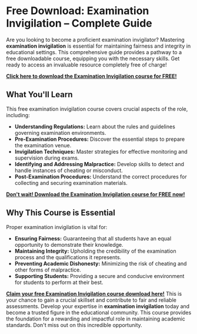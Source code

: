 # Free Download: Examination Invigilation – Complete Guide

Are you looking to become a proficient examination invigilator? Mastering **examination invigilation** is essential for maintaining fairness and integrity in educational settings. This comprehensive guide provides a pathway to a free downloadable course, equipping you with the necessary skills. Get ready to access an invaluable resource completely free of charge!

[**Click here to download the Examination Invigilation course for FREE!**](https://udemywork.com/examination-invigilation)

## What You'll Learn

This free examination invigilation course covers crucial aspects of the role, including:

*   **Understanding Regulations:** Learn about the rules and guidelines governing examination environments.
*   **Pre-Examination Procedures:** Discover the essential steps to prepare the examination venue.
*   **Invigilation Techniques:** Master strategies for effective monitoring and supervision during exams.
*   **Identifying and Addressing Malpractice:** Develop skills to detect and handle instances of cheating or misconduct.
*   **Post-Examination Procedures:** Understand the correct procedures for collecting and securing examination materials.

[**Don't wait! Download the Examination Invigilation course for FREE now!**](https://udemywork.com/examination-invigilation)

## Why This Course is Essential

Proper examination invigilation is vital for:

*   **Ensuring Fairness:** Guaranteeing that all students have an equal opportunity to demonstrate their knowledge.
*   **Maintaining Integrity:** Upholding the credibility of the examination process and the qualifications it represents.
*   **Preventing Academic Dishonesty:** Minimizing the risk of cheating and other forms of malpractice.
*   **Supporting Students:** Providing a secure and conducive environment for students to perform at their best.

[**Claim your free Examination Invigilation course download here!**](https://udemywork.com/examination-invigilation) This is your chance to gain a crucial skillset and contribute to fair and reliable assessments. Develop your expertise in **examination invigilation** today and become a trusted figure in the educational community. This course provides the foundation for a rewarding and impactful role in maintaining academic standards. Don't miss out on this incredible opportunity.
